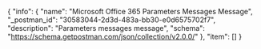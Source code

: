 {
  "info": {
    "name": "Microsoft Office 365 Parameters Messages Message",
    "_postman_id": "30583044-2d3d-483a-bb30-e0d6575702f7",
    "description": "Parameters messages message",
    "schema": "https://schema.getpostman.com/json/collection/v2.0.0/"
  },
  "item": []
}